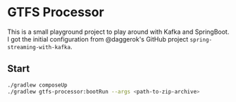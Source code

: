 # GTFS Processor

This is a small playground project to play around with Kafka and SpringBoot. I got the 
initial configuration from @daggerok's GitHub project `spring-streaming-with-kafka`.

## Start

```bash
./gradlew composeUp
./gradlew gtfs-processor:bootRun --args <path-to-zip-archive>
```